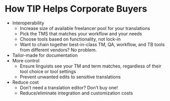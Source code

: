 # How TIP Helps Corporate Buyers #

  * Interoperability
    * Increase size of available freelancer pool for your translations
    * Pick the TMS that matches your workflow and your needs
    * Choose tools based on functionality, not lock-in
    * Want to chain together best-in-class TM, QA, workflow, and TB tools from different vendors? No problem.
  * Tailor-made for documentation
  * More control
    * Ensure linguists see your TM and term matches, regardless of their tool choice or tool settings
    * Prevent unwanted edits to sensitive translations
  * Reduce cost
    * Don’t need a translation editor? Don’t buy one!
    * Reduce/eliminate integration and customization costs